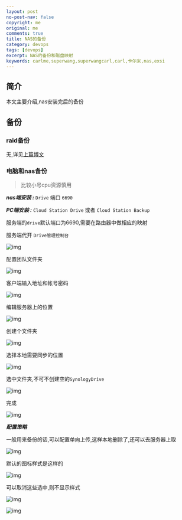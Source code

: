 ```yaml
---
layout: post
no-post-nav: false 
copyright: me
original: me
comments: true
title: NAS的备份
category: devops
tags: [devops]
excerpt: NAS的备份和磁盘映射
keywords: carlme,superwang,superwangcarl,carl,卡尔米,nas,exsi
---
```


## 简介

本文主要介绍,nas安装完后的备份

## 备份

### raid备份

无,详见[上篇博文](https://www.expreview.com/25412-all.html)

### 电脑和nas备份

> 比较小号cpu资源慎用

***nas端安装 :*** `Drive` 端口 `6690`

***PC端安装 :*** `Cloud Station Drive` 或者 `Cloud Station Backup`

服务端的`drive`默认端口为6690,需要在路由器中做相应的映射

服务端代开 `Drive管理控制台`

![img]({{site.cdn}}assets/images/blog/2019/20190421204411.png)

配置团队文件夹

![img]({{site.cdn}}assets/images/blog/2019/20190421235345.png)

客户端输入地址和帐号密码

![img]({{site.cdn}}assets/images/blog/2019/20190421235504.png)

编辑服务器上的位置

![img]({{site.cdn}}assets/images/blog/2019/20190422090705.png)

创建个文件夹

![img]({{site.cdn}}assets/images/blog/2019/20190422090744.png)

选择本地需要同步的位置

![img]({{site.cdn}}assets/images/blog/2019/20190422090902.png)

选中文件夹,不可不创建空的`SynologyDrive`

![img]({{site.cdn}}assets/images/blog/2019/20190422091000.png)

完成

![img]({{site.cdn}}assets/images/blog/2019/20190422091058.png)

***配置策略***

一般用来备份的话,可以配置单向上传,这样本地删除了,还可以去服务器上取

![img]({{site.cdn}}assets/images/blog/2019/20190422091443.png)

默认的图标样式是这样的

![img]({{site.cdn}}assets/images/blog/2019/20190422092234.png)

可以取消这些选中,则不显示样式

![img]({{site.cdn}}assets/images/blog/2019/20190422092308.png)

![img]({{site.cdn}}assets/images/blog/2019/20190422092340.png)
